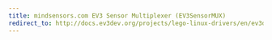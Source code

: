 ```yaml
---
title: mindsensors.com EV3 Sensor Multiplexer (EV3SensorMUX)
redirect_to: http://docs.ev3dev.org/projects/lego-linux-drivers/en/ev3dev-jessie/sensor_data.html#ms-ev3-smux
---
```

